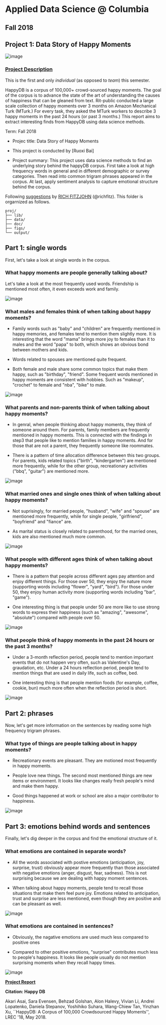 # Applied Data Science @ Columbia
## Fall 2018
## Project 1: Data Story of Happy Moments

![image](figs/title.jpeg)

### [Project Description](doc/)
This is the first and only *individual* (as opposed to *team*) this semester. 

HappyDB is a corpus of 100,000+ crowd-sourced happy moments. The goal of the corpus is to advance the state of the art of understanding the causes of happiness that can be gleaned from text. Rit-public conducted a large scale collection of happy moments over 3 months on Amazon Mechanical Turk (MTurk.) For every task, they asked the MTurk workers to describe 3 happy moments in the past 24 hours (or past 3 months.) This report aims to extract interesting finds from HappyDB using data science methods.

Term: Fall 2018

+ Projec title: Data Story of Happy Moments

+ This project is conducted by [Ruoxi Bai]

+ Project summary: This project uses data science methods to find an underlying story behind the happyDB corpus. First take a look at high frequency words in general and in different demographic or survey categories. Then read into common trigram phrases appeared in the corpus. At last, apply sentiment analysis to capture emotional structure behind the corpus.

Following [suggestions](http://nicercode.github.io/blog/2013-04-05-projects/) by [RICH FITZJOHN](http://nicercode.github.io/about/#Team) (@richfitz). This folder is orgarnized as follows.

```
proj/
├── lib/
├── data/
├── doc/
├── figs/
└── output/
```
## Part 1: single words

First, let's take a look at single words in the corpus.

### What happy moments are people generally talking about?

Let's take a look at the most frequently used words. Friendship is mentioned most often, it even exceeds work and family.

![image](figs/nounCount.jpg)

### What males and females think of when talking about happy moments?

+ Family words such as "baby" and "children" are frequently mentioned in happy memories, and females tend to mention them slightly more. It is interesting that the word "mama" brings more joy to females than it to males and the word "papa" to both, which shows an obvious bond between mothers and kids.

+ Words related to spouses are mentioned quite frequent.

+ Both female and male share some common topics that make them happy, such as "birthday", "friend". Some frequent words mentioned in happy moments are consistent with hobbies. Such as "makeup", "crochet" to female and "nba", "bike" to male.

![image](figs/gender.jpg)

### What parents and non-parents think of when talking about happy moments?

+ In genral, when people thinking about happy moments, they think of someone around them. For parents, family members are frequently mentioned in happy moments. This is connected with the findings in step3 that people like to mention families in happy moments. And for those that are not a parent, they frequently someone like roommates.

+ There is a pattern of time allocation difference between this two groups. For parents, kids related topics ("birth", "kindergarten") are mentioned more frequently, while for the other group, recreationary activities ("bbq", "guitar") are mentioned more.

![image](figs/parenthood.jpg)

### What married ones and single ones think of when talking about happy moments?

+ Not suprisingly, for married people, "husband", "wife" and "spouse" are mentioned more frequently, while for single people, "girlfriend", "boyfriend" and "fiance" are.

+ As marital status is closely related to parenthood, for the married ones, kids are also mentioned much more common.

![image](figs/marital.jpg)

### What people with different ages think of when talking about happy moments?

+ There is a pattern that people across different ages pay attention and enjoy different things. For those over 50, they enjoy the nature more (supporting words including "flower", "yard", "bird"). For those under 50, they enjoy human activity more (supporting words including "bar", "game").

+ One interesting thing is that people under 50 are more like to use strong words to express their happiness (such as "amazing", "awesome", "absolute") compared with people over 50.

![image](figs/age.jpg)

### What people think of happy moments in the past 24 hours or the past 3 months?

+ Under a 3-month reflection period, people tend to mention important events that do not happen very often, such as Valentine's Day, graudation, etc. Under a 24 hours reflection period, people tend to mention things that are used in daily life, such as coffee, bed.

+ One interesting thing is that people mention foods (for example, coffee, cookie, bun) much more often when the reflection period is short.

![image](figs/reflection.jpg)

## Part 2: phrases

Now, let's get more information on the sentences by reading some high frequency trigram phrases.

### What type of things are people talking about in happy moments?

+ Recreationary events are pleasant. They are motioned most frequently in happy moments.

+ People love new things. The second most mentioned things are new items or environment. It looks like changes really fresh people's mind and make them happy.

+ Good things happened at work or school are also a major contributor to happiness.

![image](figs/trigram.jpg)

## Part 3: emotions behind words and sentences

Finally, let's dig deeper in the corpus and find the emotional structure of it.

### What emotions are contained in separate words?

+ All the words associated with postive emotions (anticipation, joy, surprise, trust) obviously appear more frequently than those associated with negative emotions (anger, disgust, fear, sadness). This is not surprising because we are dealing with happy moment sentences.

+ When talking about happy moments, people tend to recall those situations that make them feel pure joy. Emotions related to anticipation, trust and surprise are less mentioned, even though they are positive and can be pleasant as well.

![image](figs/emoword.jpg)

### What emotions are contained in sentences?

+ Obviously, the nagative emotions are used much less compared to positive ones

+ Compared to other positive emotions, "surprise" contributes much less to people's happiness. It looks like people usually do not mention surprising moments when they recall happy times.

![image](figs/emosentence.jpg)

**[Project Report](https://github.com/TZstatsADS/Fall2018-Proj1-RxBai/blob/master/doc/Project1Submission.html)**

**Citation: Happy DB**

Akari Asai, Sara Evensen, Behzad Golshan, Alon Halevy, Vivian Li, Andrei Lopatenko, 
Daniela Stepanov, Yoshihiko Suhara, Wang-Chiew Tan, Yinzhan Xu, 
``HappyDB: A Corpus of 100,000 Crowdsourced Happy Moments'', LREC '18, May 2018.
